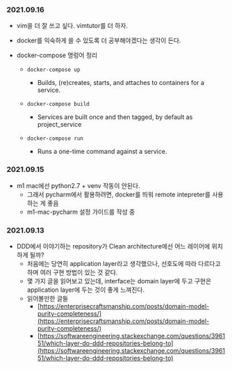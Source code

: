 

### 2021.09.16
- vim을 더 잘 쓰고 싶다. vimtutor를 더 하자.

- docker를 익숙하게 쓸 수 있도록 더 공부해야겠다는 생각이 든다.

- docker-compose 명렁어 정리
  - ``` docker-compose up ```
  
    -  Builds, (re)creates, starts, and attaches to containers for a service.

  - ``` docker-compose build  ```
    - Services are built once and then tagged, by default as project_service
  - ``` docker-compose run ```
    - Runs a one-time command against a service.



### 2021.09.15
- m1 mac에선 python2.7 + venv 작동이 안된다. 
  - 그래서 pycharm에서 활용하려면, docker를 띄워 remote intepreter를 사용하는 게 좋음
  - m1-mac-pycharm 설정 가이드를 작성 중

### 2021.09.13

* DDD에서 이야기하는 repository가 Clean architecture에선 어느 레이어에 위치하게 될까?
  * 처음에는 당연히 application layer라고 생각했으나, 선호도에 따라 다르다고 하며 여러 구현 방법이 있는 것 같다. 
  * 몇 가지 글을 읽어보고 있는데, interface는 domain layer에 두고 구현은 application layer에 두는 것이 좋게 느껴진다.
  * 읽어볼만한 글들
    * [https://enterprisecraftsmanship.com/posts/domain-model-purity-completeness/](https://enterprisecraftsmanship.com/posts/domain-model-purity-completeness/)
    * [https://softwareengineering.stackexchange.com/questions/396151/which-layer-do-ddd-repositories-belong-to](https://softwareengineering.stackexchange.com/questions/396151/which-layer-do-ddd-repositories-belong-to)

